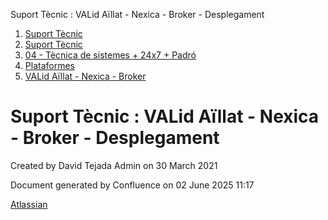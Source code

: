 Suport Tècnic : VALid Aïllat - Nexica - Broker - Desplegament  

1.  [Suport Tècnic](index.html)
2.  [Suport Tècnic](13893782.html)
3.  [04 - Tècnica de sistemes + 24x7 + Padró](26313202.html)
4.  [Plataformes](Plataformes_41520520.html)
5.  [VALid Aïllat - Nexica - Broker](41522217.html)

Suport Tècnic : VALid Aïllat - Nexica - Broker - Desplegament
=============================================================

Created by David Tejada Admin on 30 March 2021

Document generated by Confluence on 02 June 2025 11:17

[Atlassian](http://www.atlassian.com/)